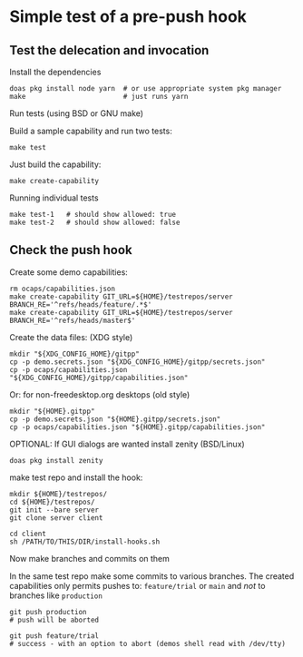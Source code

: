 # Simple test of a pre-push hook

## Test the delecation and invocation

Install the dependencies

~~~
doas pkg install node yarn  # or use appropriate system pkg manager
make                        # just runs yarn
~~~

Run tests (using BSD or GNU make)

Build a sample capability and run two tests:
~~~
make test
~~~

Just build the capability:
~~~
make create-capability
~~~

Running individual tests
~~~
make test-1   # should show allowed: true
make test-2   # should show allowed: false
~~~

## Check the push hook

Create some demo capabilities:
~~~
rm ocaps/capabilities.json
make create-capability GIT_URL=${HOME}/testrepos/server BRANCH_RE='^refs/heads/feature/.*$'
make create-capability GIT_URL=${HOME}/testrepos/server BRANCH_RE='^refs/heads/master$'
~~~

Create the data files: (XDG style)
~~~
mkdir "${XDG_CONFIG_HOME}/gitpp"
cp -p demo.secrets.json "${XDG_CONFIG_HOME}/gitpp/secrets.json"
cp -p ocaps/capabilities.json "${XDG_CONFIG_HOME}/gitpp/capabilities.json"
~~~
Or: for non-freedesktop.org desktops (old style)
~~~
mkdir "${HOME}.gitpp"
cp -p demo.secrets.json "${HOME}.gitpp/secrets.json"
cp -p ocaps/capabilities.json "${HOME}.gitpp/capabilities.json"
~~~

OPTIONAL: If GUI dialogs are wanted install zenity (BSD/Linux)
~~~
doas pkg install zenity
~~~

make test repo and install the hook:
~~~
mkdir ${HOME}/testrepos/
cd ${HOME}/testrepos/
git init --bare server
git clone server client

cd client
sh /PATH/TO/THIS/DIR/install-hooks.sh
~~~

Now make branches and commits on them

In the same test repo make some commits
to various branches. The created capabilities
only permits pushes to: `feature/trial` or `main`
and _not_ to branches like `production`

~~~
git push production
# push will be aborted
~~~

~~~
git push feature/trial
# success - with an option to abort (demos shell read with /dev/tty)
~~~
